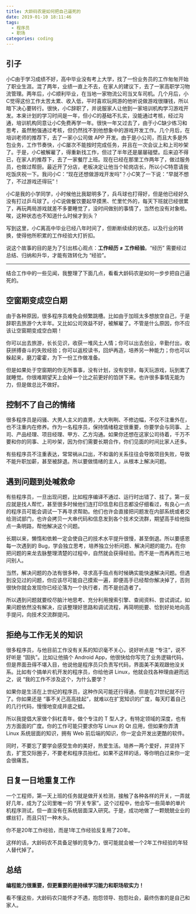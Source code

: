 ```yaml
---
title: 大龄码农是如何把自己逼死的
date: 2019-01-10 18:11:46
tags:
  - 程序员
  - 职场
categories: coding
---
```


## 引子

小C由于学习成绩不好，高中毕业没有考上大学，找了一份业务员的工作匆匆开始了职业生涯。混了两年，业绩一直上不去，在家人的建议下，去了一家高职学习物流管理。两年后，小C顺利毕业，在当地一家物流公司当叉车司机。几个月后，小C觉得这份工作太苦太累、收入低，平时喜欢玩网游的他听说做游戏很赚钱，所以暗下决心要转行。很快，小C辞职了，并说服家人让他到一家培训机构学习游戏开发。本来计划的学习时间是一年，但小C的基础不扎实，没能通过考核，经过沟通，培训机构同意让小C免费再学一年。很快一年又过去了，由于小C缺少练习和思考，虽然勉强通过考核，但仍然找不到他想象中的游戏开发工作。几个月后，在培训老师的推荐下，去了一家小公司做 APP 开发。由于是小公司，而且大多是外包业务，工作节奏快，小C屡次不能按时完成任务，并且在一次会议上和上司吵架了。于是，小C被解雇了，得重新找工作，但过了半年还是屡屡碰壁。后来迫不得已，在家人的推荐下，去了一家餐厅上班。现在已经在那里工作两年了，做过服务员，也做过帮厨。最近开了分店，老板决定让他当个轮岗店长，所以小C特意请我吃饭庆祝一下。我问小C：“现在还想做游戏开发吗”？小C笑了一下说：“早就不想了，不过游戏还得玩”！

小C是我的小学同学，小时候他比我聪明多了，兵乓球也打得好，但是他已经好久没有打过乒乓球了。小C说做餐饮要起早摸黑、忙里忙外的，每天下班就已经很累了，再玩两局游戏就差不多要睡觉了，没时间做别的事情了，当然也没有对象啦。唉，这种状态也不知道什么时候才到头？

写到这里，小C离高中毕业已经八年时间了，但断断续续的状态，以及行业的转换，使得他所积累的工作经验大打折扣。

说这个故事的目的是为了引出核心观点：**工作经历 ≠ 工作经验**。“经历” 需要经过总结、归纳和升华，才能有效转化为 “经验”。



---



结合工作中的一些见闻，我整理了下面几点，看看大龄码农是如何一步步把自己逼死的。



## 空窗期变成空白期

由于各种原因，很多程序员难免会频繁跳槽。比如由于加班太多想放空自己，于是辞职去旅游个大半年。又比如公司效益不好，被解雇了。不管是什么原因，你不应该让空窗期变成空白期！

你可以出去旅游，长长见识，收获一堆风土人情；你可以出去创业，辛勤付出，收获拼搏奋斗的失败经验；你可以返校读书，回炉再造，培养另一种能力；你也可以躲起来，磨刀霍霍，为下一份工作做准备。

但是如果处于空窗期的你无所事事，没有计划，没有安排，每天玩游戏，玩到累了就睡觉。你很难期望天上会掉一个比之前更好的馅饼下来。也许很多事情无能为力，但是做总比不做好。



## 控制不了自己的情绪

很多程序员是闷骚、大男人主义的直男，大大咧咧、不修边幅，不仅不注重外在，也不注重内在修养。作为一名程序员，保持情绪稳定很重要，你要学会与同事、上司、产品经理、项目经理、甲方、乙方沟通。如果你还想在这家公司待着，千万不要和你的同事、上司吵架，因为你们需要长期合作，你们见面的时间比家人还多。

有些程序员不注重表达，常常祸从口出，不和谐的关系往往会导致项目失败，导致不能升职加薪，甚至被辞退。所以要做情绪的主人，从根本上解决问题。



## 遇到问题到处喊救命

有些程序员，一旦出现问题，比如程序编译不通过、运行时出错了、挂了。第一反应就是找人帮忙，甚至很多时候他们连打印信息和日志都没仔细看过，有良心一点的程序员可能会调试一下再寻求帮助。他们也许会直接把问题发在内部系统或者交给测试部门，也许会拷贝一大串代码和信息发到各个技术交流群，期望高手给他指点一条明路，帮他解决这个问题。

长期以来，懒惰和依赖一定会使自己的技术水平提升很慢，甚至倒退。所以要感恩每一次遇到的 Bug，学会独立思考，培养独立分析问题、解决问题的能力。在你把问题的来龙去脉整理清楚的过程中，自然就会获得经验。而不是一而再再而三地问别人。

当然，解决问题的办法有很多种，寻求高手指点有时候确实能快速解决问题。但遇到没见过的问题，你应该尽可能自己摸索一遍，即便高手已经帮你解决掉了，否则很快你就会发现你已经沦落为一个执行者，而不是创造者了。

所以遇到问题就要绞尽脑汁地思考、充分利用搜索引擎、查阅资料、尝试调试，如果问题依然没有解决，应该整理好思路和调试流程，再简明扼要、恰到好处地向高手提问，向技术交流群提问。



## 拒绝与工作无关的知识

很多程序员，与他目前工作没有关系的知识毫不关心，说好听点是 “专注”，说不好听是 “固执”。比如让他搞个 Android App，他很快给你写完了业务逻辑代码，但是界面丑得不堪入目，他说他是程序员只负责写代码，界面美不美观跟他没关系。比如有个搞单片机开发的程序员，你给他讲 Linux，他就会找各种理由避而远之，说 “我的工作不涉及这个，为什么要学？

如果你是生活在上世纪的程序员，这种作风可能还行得通，但是在21世纪就不行了。你如果还是 “事不关己高高挂起”，就难以在扩宽知识的广度，每天盯着自己的几行代码，慢慢地变成井底之蛙。

所以我提倡大家做个斜杠青年，做个专注的 T 型人才。有特定领域的深度，也有方方面面的广度。你的工作可能只要求你写 Linux 的 Qt 应用，但如果你弄清 Linux 系统层面的知识，拥有 Web 前后端的知识，你一定会开发出更酷的软件。

同时，不要忘了要学会感受生命的美好，热爱生活。培养一两个爱好，并坚持下去，扩宽交际圈子，不要老和程序员抬杠。如果不这样的话，等你明白过来你一定会很痛苦。



## 日复一日地重复工作

一个工程师，第一天上班的任务就是做开关检测，接触了各种各样的开关，一弄就好几年，成为了公司里唯一的 “开关专家”。这个过程中，他会写一些简单的单片机程序测试，但一直没有在系统层面深入研究。于是，成功地做了一颗兢兢业业的螺丝钉，而且只钉一种木头。

你不是20年工作经验，而是1年工作经验反复用了20年。

这样的话，大龄码农不具备足够的竞争力，很可能就会被一个2年工作经验的年轻人替代掉了。



## 总结

**编程能力很重要，但更重要的是持续学习能力和职场软实力！**

看不懂这些，大龄码农只能怀才不遇，抱怨领导、抱怨社会，最终伤害的是自己和家人。
